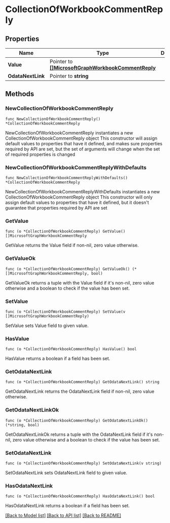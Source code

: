 # CollectionOfWorkbookCommentReply

## Properties

Name | Type | Description | Notes
------------ | ------------- | ------------- | -------------
**Value** | Pointer to [**[]MicrosoftGraphWorkbookCommentReply**](MicrosoftGraphWorkbookCommentReply.md) |  | [optional] 
**OdataNextLink** | Pointer to **string** |  | [optional] 

## Methods

### NewCollectionOfWorkbookCommentReply

`func NewCollectionOfWorkbookCommentReply() *CollectionOfWorkbookCommentReply`

NewCollectionOfWorkbookCommentReply instantiates a new CollectionOfWorkbookCommentReply object
This constructor will assign default values to properties that have it defined,
and makes sure properties required by API are set, but the set of arguments
will change when the set of required properties is changed

### NewCollectionOfWorkbookCommentReplyWithDefaults

`func NewCollectionOfWorkbookCommentReplyWithDefaults() *CollectionOfWorkbookCommentReply`

NewCollectionOfWorkbookCommentReplyWithDefaults instantiates a new CollectionOfWorkbookCommentReply object
This constructor will only assign default values to properties that have it defined,
but it doesn't guarantee that properties required by API are set

### GetValue

`func (o *CollectionOfWorkbookCommentReply) GetValue() []MicrosoftGraphWorkbookCommentReply`

GetValue returns the Value field if non-nil, zero value otherwise.

### GetValueOk

`func (o *CollectionOfWorkbookCommentReply) GetValueOk() (*[]MicrosoftGraphWorkbookCommentReply, bool)`

GetValueOk returns a tuple with the Value field if it's non-nil, zero value otherwise
and a boolean to check if the value has been set.

### SetValue

`func (o *CollectionOfWorkbookCommentReply) SetValue(v []MicrosoftGraphWorkbookCommentReply)`

SetValue sets Value field to given value.

### HasValue

`func (o *CollectionOfWorkbookCommentReply) HasValue() bool`

HasValue returns a boolean if a field has been set.

### GetOdataNextLink

`func (o *CollectionOfWorkbookCommentReply) GetOdataNextLink() string`

GetOdataNextLink returns the OdataNextLink field if non-nil, zero value otherwise.

### GetOdataNextLinkOk

`func (o *CollectionOfWorkbookCommentReply) GetOdataNextLinkOk() (*string, bool)`

GetOdataNextLinkOk returns a tuple with the OdataNextLink field if it's non-nil, zero value otherwise
and a boolean to check if the value has been set.

### SetOdataNextLink

`func (o *CollectionOfWorkbookCommentReply) SetOdataNextLink(v string)`

SetOdataNextLink sets OdataNextLink field to given value.

### HasOdataNextLink

`func (o *CollectionOfWorkbookCommentReply) HasOdataNextLink() bool`

HasOdataNextLink returns a boolean if a field has been set.


[[Back to Model list]](../README.md#documentation-for-models) [[Back to API list]](../README.md#documentation-for-api-endpoints) [[Back to README]](../README.md)


